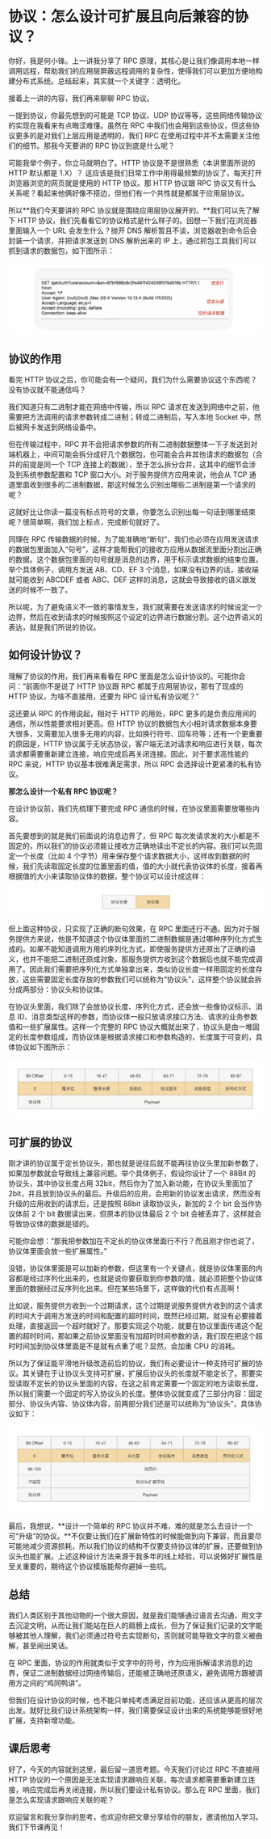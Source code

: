 # 协议：怎么设计可扩展且向后兼容的协议？

你好，我是何小锋。上一讲我分享了 RPC 原理，其核心是让我们像调用本地一样调用远程，帮助我们的应用层屏蔽远程调用的复杂性，使得我们可以更加方便地构建分布式系统。总结起来，其实就一个关键字：透明化。

接着上一讲的内容，我们再来聊聊 RPC 协议。

一提到协议，你最先想到的可能是  TCP 协议、UDP 协议等等，这些网络传输协议的实现在我看来有点晦涩难懂。虽然在 RPC 中我们也会用到这些协议，但这些协议更多的是对我们上层应用是透明的，我们 RPC 在使用过程中并不太需要关注他们的细节。那我今天要讲的 RPC 协议到底是什么呢？

可能我举个例子，你立马就明白了。HTTP 协议是不是很熟悉（本讲里面所说的 HTTP 默认都是 1.X）？ 这应该是我们日常工作中用得最频繁的协议了，每天打开浏览器浏览的网页就是使用的 HTTP 协议。那 HTTP 协议跟 RPC 协议又有什么关系呢？看起来他俩好像不搭边，但他们有一个共性就是都属于应用层协议。

所以**我们今天要讲的 RPC 协议就是围绕应用层协议展开的。**我们可以先了解下 HTTP 协议，我们先看看它的协议格式是什么样子的。回想一下我们在浏览器里面输入一个 URL 会发生什么？抛开 DNS 解析暂且不谈，浏览器收到命令后会封装一个请求，并把请求发送到 DNS 解析出来的 IP 上，通过抓包工具我们可以抓到请求的数据包，如下图所示：

![](./images/02-01.jpeg)

## 协议的作用 

看完 HTTP 协议之后，你可能会有一个疑问，我们为什么需要协议这个东西呢？没有协议就不能通信吗？

我们知道只有二进制才能在网络中传输，所以 RPC 请求在发送到网络中之前，他需要把方法调用的请求参数转成二进制；转成二进制后，写入本地 Socket 中，然后被网卡发送到网络设备中。

但在传输过程中，RPC 并不会把请求参数的所有二进制数据整体一下子发送到对端机器上，中间可能会拆分成好几个数据包，也可能会合并其他请求的数据包（合并的前提是同一个 TCP 连接上的数据），至于怎么拆分合并，这其中的细节会涉及到系统参数配置和 TCP 窗口大小。对于服务提供方应用来说，他会从 TCP 通道里面收到很多的二进制数据，那这时候怎么识别出哪些二进制是第一个请求的呢？

这就好比让你读一篇没有标点符号的文章，你要怎么识别出每一句话到哪里结束呢？很简单啊，我们加上标点，完成断句就好了。

同理在 RPC 传输数据的时候，为了能准确地“断句”，我们也必须在应用发送请求的数据包里面加入“句号”，这样才能帮我们的接收方应用从数据流里面分割出正确的数据。这个数据包里面的句号就是消息的边界，用于标示请求数据的结束位置。举个具体例子，调用方发送  AB、CD、EF 3 个消息，如果没有边界的话，接收端就可能收到 ABCDEF 或者 ABC、DEF 这样的消息，这就会导致接收的语义跟发送的时候不一致了。

所以呢，为了避免语义不一致的事情发生，我们就需要在发送请求的时候设定一个边界，然后在收到请求的时候按照这个设定的边界进行数据分割。这个边界语义的表达，就是我们所说的协议。

## 如何设计协议？ 

理解了协议的作用，我们再来看看在 RPC 里面是怎么设计协议的。可能你会问：“前面你不是说了 HTTP 协议跟 RPC 都属于应用层协议，那有了现成的 HTTP 协议，为啥不直接用，还要为 RPC 设计私有协议呢？”

这还要从 RPC 的作用说起，相对于 HTTP 的用处，RPC 更多的是负责应用间的通信，所以性能要求相对更高。但 HTTP 协议的数据包大小相对请求数据本身要大很多，又需要加入很多无用的内容，比如换行符号、回车符等；还有一个更重要的原因是，HTTP 协议属于无状态协议，客户端无法对请求和响应进行关联，每次请求都需要重新建立连接，响应完成后再关闭连接。因此，对于要求高性能的 RPC 来说，HTTP 协议基本很难满足需求，所以 RPC 会选择设计更紧凑的私有协议。

**那怎么设计一个私有 RPC 协议呢？**

在设计协议前，我们先梳理下要完成 RPC 通信的时候，在协议里面需要放哪些内容。

首先要想到的就是我们前面说的消息边界了，但 RPC 每次发请求发的大小都是不固定的，所以我们的协议必须能让接收方正确地读出不定长的内容。我们可以先固定一个长度（比如 4 个字节）用来保存整个请求数据大小，这样收到数据的时候，我们先读取固定长度的位置里面的值，值的大小就代表协议体的长度，接着再根据值的大小来读取协议体的数据，整个协议可以设计成这样：

![](./images/02-02.jpeg)

但上面这种协议，只实现了正确的断句效果，在 RPC 里面还行不通。因为对于服务提供方来说，他是不知道这个协议体里面的二进制数据是通过哪种序列化方式生成的。如果不能知道调用方用的序列化方式，即使服务提供方还原出了正确的语义，也并不能把二进制还原成对象，那服务提供方收到这个数据后也就不能完成调用了。因此我们需要把序列化方式单独拿出来，类似协议长度一样用固定的长度存放，这些需要固定长度存放的参数我们可以统称为“协议头”，这样整个协议就会拆分成两部分：协议头和协议体。

在协议头里面，我们除了会放协议长度、序列化方式，还会放一些像协议标示、消息 ID、消息类型这样的参数，而协议体一般只放请求接口方法、请求的业务参数值和一些扩展属性。这样一个完整的 RPC 协议大概就出来了，协议头是由一堆固定的长度参数组成，而协议体是根据请求接口和参数构造的，长度属于可变的，具体协议如下图所示：

![](./images/02-03.jpeg)

## 可扩展的协议 

刚才讲的协议属于定长协议头，那也就是说往后就不能再往协议头里加新参数了，如果加参数就会导致线上兼容问题。举个具体例子，假设你设计了一个 88Bit 的协议头，其中协议长度占用 32bit，然后你为了加入新功能，在协议头里面加了 2bit，并且放到协议头的最后。升级后的应用，会用新的协议发出请求，然而没有升级的应用收到的请求后，还是按照 88bit 读取协议头，新加的 2 个 bit 会当作协议体前 2 个 bit 数据读出来，但原本的协议体最后 2 个 bit 会被丢弃了，这样就会导致协议体的数据是错的。

可能你会想：“那我把参数加在不定长的协议体里面行不行？而且刚才你也说了，协议体里面会放一些扩展属性。”

没错，协议体里面是可以加新的参数，但这里有一个关键点，就是协议体里面的内容都是经过序列化出来的，也就是说你要获取到你参数的值，就必须把整个协议体里面的数据经过反序列化出来。但在某些场景下，这样做的代价有点高啊！

比如说，服务提供方收到一个过期请求，这个过期是说服务提供方收到的这个请求的时间大于调用方发送的时间和配置的超时时间，既然已经过期，就没有必要接着处理，直接返回一个超时就好了。那要实现这个功能，就要在协议里面传递这个配置的超时时间，那如果之前协议里面没有加超时时间参数的话，我们现在把这个超时时间加到协议体里面是不是就有点重了呢？显然，会加重 CPU 的消耗。

所以为了保证能平滑地升级改造前后的协议，我们有必要设计一种支持可扩展的协议。其关键在于让协议头支持可扩展，扩展后协议头的长度就不能定长了。那要实现读取不定长的协议头里面的内容，在这之前肯定需要一个固定的地方读取长度，所以我们需要一个固定的写入协议头的长度。整体协议就变成了三部分内容：固定部分、协议头内容、协议体内容，前两部分我们还是可以统称为“协议头”，具体协议如下：

![](./images/02-04.jpeg)

最后，我想说，**设计一个简单的 RPC 协议并不难，难的就是怎么去设计一个可“升级”的协议。**不仅要让我们在扩展新特性的时候能做到向下兼容，而且要尽可能地减少资源损耗，所以我们协议的结构不仅要支持协议体的扩展，还要做到协议头也能扩展。上述这种设计方法来源于我多年的线上经验，可以说做好扩展性是至关重要的，期待这个协议模版能帮你避掉一些坑。

## 总结 

我们人类区别于其他动物的一个很大原因，就是我们能够通过语言去沟通，用文字去沉淀文明，从而让我们能站在巨人的肩膀上成长，但为了保证我们记录的文字能够被其他人理解，我们必须通过符号去实现断句，否则就可能导致文字的意义被曲解，甚至闹出笑话。

在 RPC 里面，协议的作用就类似于文字中的符号，作为应用拆解请求消息的边界，保证二进制数据经过网络传输后，还能被正确地还原语义，避免调用方跟被调用方之间的“鸡同鸭讲”。

但我们在设计协议的时候，也不能只单纯考虑满足目前功能，还应该从更高的层次出发。就好比我们设计系统架构一样，我们需要保证设计出来的系统能够能很好地扩展，支持新增功能。

## 课后思考 

好了，今天的内容就到这里，最后留一道思考题。今天我们讨论过 RPC 不直接用 HTTP 协议的一个原因是无法实现请求跟响应关联，每次请求都需要重新建立连接，响应完成后再关闭连接，所以我们要设计私有协议。那么在 RPC 里面，我们是怎么实现请求跟响应关联的呢？

欢迎留言和我分享你的思考，也欢迎你把文章分享给你的朋友，邀请他加入学习。我们下节课再见！

